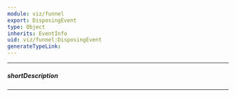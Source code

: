 ```yaml
---
module: viz/funnel
export: DisposingEvent
type: Object
inherits: EventInfo
uid: viz/funnel:DisposingEvent
generateTypeLink: 
---
```

---
##### shortDescription
<!-- Description goes here -->

---
<!-- Description goes here -->